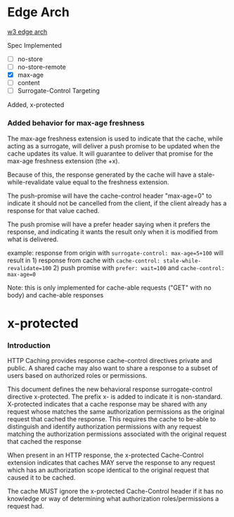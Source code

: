 # Edge Arch

[w3 edge arch](https://www.w3.org/TR/edge-arch/)

Spec Implemented

- [ ] no-store
- [ ] no-store-remote
- [x] max-age
- [ ] content
- [ ] Surrogate-Control Targeting

Added, x-protected

### Added behavior for max-age freshness

The max-age freshness extension is used to indicate that the cache, while acting as a surrogate, will deliver a push promise to be updated when the cache updates its value.  It will guarantee to deliver that promise for the max-age freshness extension (the +x).

Because of this, the response generated by the cache will have a stale-while-revalidate value equal to the freshness extension.

The push-promise will have the cache-control header "max-age=0" to indicate it should not be cancelled from the client, if the client already has a response for that value cached.

The push promise will have a prefer header saying when it prefers the response, and indicating it wants the result only when it is modified from what is delivered.

example:  response from origin with `surrogate-control: max-age=5+100` will result in 
          1) response from cache with `cache-control: stale-while-revalidate=100`
          2) push promise with `prefer: wait=100` and `cache-control: max-age=0`

Note: this is only implemented for cache-able requests ("GET" with no body) and cache-able responses
# x-protected

### Introduction

HTTP Caching provides response cache-control directives private and public.  A shared cache may also want to share a response to a subset of users based on authorized roles or permissions.

This document defines the new behavioral response surrogate-control directive x-protected. The prefix x- is added to indicate it is non-standard.  X-protected indicates that a cache response may be shared with any request whose matches the same authorization permissions as the original request that cached the response.  This requires the cache to be-able to distinguish and identify authorization permissions with any request matching the authorization permissions associated with the original request that cached the response

When present in an HTTP response, the x-protected Cache-Control extension indicates that caches MAY serve the response to any request which has an authorization scope identical to the original request that caused it to be cached.

The cache MUST ignore the x-protected Cache-Control header if it has no knowledge or way of determining what authorization roles/permissions a request had.
